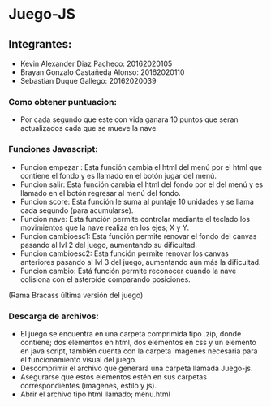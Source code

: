 # Juego-JS

## Integrantes:
- Kevin Alexander Diaz Pacheco: 20162020105
- Brayan Gonzalo Castañeda Alonso: 20162020110
- Sebastian Duque Gallego: 20162020039
### Como obtener puntuacion:
- Por cada segundo que este con vida ganara 10 puntos que seran actualizados cada que se mueve la nave

### Funciones Javascript:
- Funcion empezar : Esta función cambia el html del menú por el html que contiene el fondo y es llamado en el botón jugar del menú.
- Funcion salir: Esta función cambia el html del fondo por el del menú y es llamado en el botón regresar al menú del fondo.
- Funcion score: Esta función le suma al puntaje 10 unidades y se llama cada segundo (para acumularse).
- Funcion nave: Esta función permite controlar mediante el teclado los movimientos que la nave realiza en los ejes; X y Y. 
- Funcion cambioesc1: Esta función permite renovar el fondo del canvas pasando al lvl 2 del juego, aumentando su dificultad.
- Funcion cambioesc2: Esta función permite renovar los canvas anteriores pasando al lvl 3 del juego, aumentando aún más la dificultad.
- Funcion cambio: Está función permite reconocer cuando la nave colisiona con el asteroíde comparando posiciones.

(Rama Bracass última versión del juego)

### Descarga de archivos:
- El juego se encuentra en una carpeta comprimida tipo .zip, donde contiene; dos elementos en html, dos elementos en css y un elemento en java script, también cuenta con la carpeta imagenes necesaria para el funcionamiento visual del juego.
- Descomprimir el archivo que generará una carpeta llamada Juego-js.
- Asegurarse que estos elementos estén en sus carpetas correspondientes (imagenes, estilo y js).
- Abrir el archivo tipo html llamado; menu.html 
